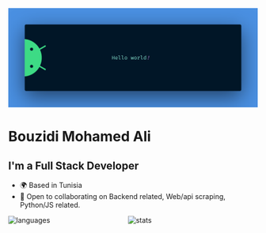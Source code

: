 <img src="https://raw.githubusercontent.com/MedAliBouzidi/MedAliBouzidi/main/assets/images/banner.png" alt="Hello world">

# Bouzidi Mohamed Ali
## I'm a Full Stack Developer

* 🌍 Based in Tunisia
* 🤝 Open to collaborating on Backend related, Web/api scraping, Python/JS related.

<div>
  <img align="left" width="48%" src="https://github-readme-stats-sigma-eight-43.vercel.app/api/top-langs/?username=MedAliBouzidi&layout=compact" alt="languages">
  <img align="left" width="48%" src="https://github-readme-stats-sigma-eight-43.vercel.app/api?username=MedAliBouzidi&hide=contribs,issues&show_icons=true&rank_icon=github&theme=radical" alt="stats">
</div>
